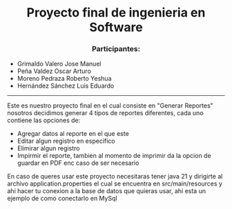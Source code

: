 
<div id="header" align="center">
    <h1 align="center">Proyecto final de ingenieria en Software</h1>
    <h3 align="center">Participantes:</h3>
  
</div>
 <div >
   <ul >
        <li>
          Grimaldo Valero Jose Manuel 
        </li>
        <li>
          Peña Valdez Oscar Arturo 
        </li>
        <li>
          Moreno Pedraza Roberto Yeshua 
        </li>
        <li>
          Hernández Sánchez Luis Eduardo  
        </li>
     </ul>
  </div>

  <hr/>

<div align="left">
  Este es nuestro proyecto final en el cual consiste en "Generar Reportes" nosotros decidimos generar 4 tipos de reportes diferentes, cada uno contiene las opciones de:

   <ul>
        <li>
          Agregar datos al reporte en el que este
        </li>
        <li>
          Editar algun registro en especifico
        </li>
        <li>
          Elimirar algun registro 
        </li>
        <li>
          Impirmir el reporte, tambien al momento de imprimir da la opcion de guardar en PDF enc caso de ser necesario 
        </li>
   </ul>

  En caso de queres usar este proyecto necesitaras tener java 21 y dirigirte al archivo application.properties el cual se encuentra en src/main/resources y ahi hacer tu conexion a la base de datos que quieras usar, 
  ahi esta un ejemplo de como conectarlo en MySql


</div>
